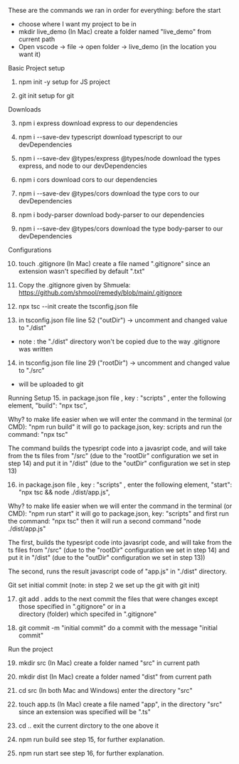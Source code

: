 These are the commands we ran in order for everything:
before the start 

- choose where I want my project to be in 
- mkdir live_demo
    (In Mac) create a folder named "live_demo" from current path
- Open vscode -> file -> open folder -> live_demo (in the location you want it) 

Basic Project setup

1. npm init -y 
 setup for JS project

2. git init 
 setup for git


Downloads

3. npm i express
 download express to our dependencies

4. npm i --save-dev typescript
 download typescript to our devDependencies

5. npm i --save-dev @types/express @types/node
 download the types express, and node to our devDependencies

6. npm i cors
 download cors to our dependencies

7. npm i --save-dev @types/cors
 download the type cors to our devDependencies

8. npm i body-parser
 download body-parser to our dependencies

9. npm i --save-dev @types/cors
 download the type body-parser to our devDependencies


Configurations

10. touch .gitignore
 (In Mac) create a file named ".gitignore" since an extension wasn't specified by default ".txt"

11. Copy the .gitignore given by Shmuela: https://github.com/shmool/remedy/blob/main/.gitignore 

12. npx tsc --init
  create the tsconfig.json file 

13. in tsconfig.json file line 52 ("outDir") -> uncomment and changed value to "./dist"
  - note : the "./dist" directory won't be copied due to the way .gitignore was written 

14. in tsconfig.json file line 29 ("rootDir") -> uncomment and changed value to "./src"
  - will be uploaded to git

Running Setup
15. in package.json file , key : "scripts" ,
   enter the following element, "build": "npx tsc",

   Why? to make life easier
   when we will enter the command in the terminal (or CMD): "npm run build" 
   it will go to package.json, key: scripts and run the command: "npx tsc"
   
   The command builds the typesript code into a javasript code, and will take from the ts files from "/src" (due to the "rootDir" configuration we set in step 14) and put it in "/dist" (due to the "outDir" configuration we set in step 13)


16. in package.json file , key : "scripts" ,
   enter the following element, "start": "npx tsc && node ./dist/app.js",
   
   Why? to make life easier
   when we will enter the command in the terminal (or CMD): "npm run start" 
   it will go to package.json, key: "scripts" and
   first run the command: "npx tsc" then it will run a second command "node ./dist/app.js"

   The first, builds the typesript code into javasript code,  and will take from the ts files from "/src" (due to the "rootDir" configuration we set in step 14) and put it in "/dist" (due to the "outDir" configuration we set in step 13))

   The second, runs the result javascript code of "app.js" in "./dist" directory. 


Git set initial commit (note: in step 2 we set up the git with git init)

17. git add .
    adds to the next commit the files that were changes except those specified in ".gitignore" or in a  
    directory (folder) which specifed in ".gitignore"

18. git commit -m "initial commit"
    do a commit with the message "initial commit"


Run the project

19. mkdir src
    (In Mac) create a folder named "src" in current path

20. mkdir dist
    (In Mac) create a folder named "dist" from current path

21. cd src
    (In both Mac and Windows) enter the directory "src"

22. touch app.ts
    (In Mac) create a file named "app", in the directory "src" since an extension was specified will be ".ts"

23. cd .. 
    exit the current dirctory to the one above it

24. npm run build
    see step 15, for further explanation.

25. npm run start
    see step 16, for further explanation.